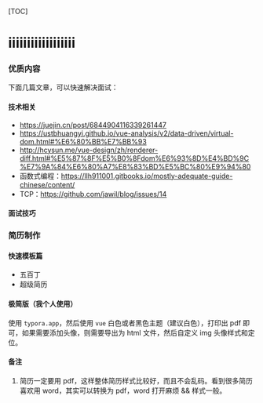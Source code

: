 [TOC]
# iiiiiiiiiiiiiiiiii


### 优质内容

下面几篇文章，可以快速解决面试：

#### 技术相关
* https://juejin.cn/post/6844904116339261447
* https://ustbhuangyi.github.io/vue-analysis/v2/data-driven/virtual-dom.html#%E6%80%BB%E7%BB%93
* http://hcysun.me/vue-design/zh/renderer-diff.html#%E5%87%8F%E5%B0%8Fdom%E6%93%8D%E4%BD%9C%E7%9A%84%E6%80%A7%E8%83%BD%E5%BC%80%E9%94%80
* 函数式编程：https://llh911001.gitbooks.io/mostly-adequate-guide-chinese/content/
* TCP：https://github.com/jawil/blog/issues/14

#### 面试技巧


### 简历制作
#### 快速模板篇
* 五百丁
* 超级简历

#### 极简版（我个人使用）

使用 `typora.app`，然后使用 `vue` 白色或者黑色主题（建议白色），打印出 pdf 即可，如果需要添加头像，则需要导出为 html 文件，然后自定义 img 头像样式和定位。

#### 备注
1. 简历一定要用 pdf，这样整体简历样式比较好，而且不会乱码。看到很多简历喜欢用 word，其实可以转换为 pdf，word 打开麻烦 && 样式一般。
